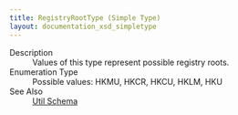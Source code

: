 ```yaml
---
title: RegistryRootType (Simple Type)
layout: documentation_xsd_simpletype
---
```

<dl>
  <dt>Description</dt>
  <dd>Values of this type represent possible registry roots.</dd>
  <dt>Enumeration Type</dt>
  <dd>Possible values: HKMU, HKCR, HKCU, HKLM, HKU</dd>
  <dt>See Also</dt>
  <dd>
    <a href="../">Util Schema</a>
  </dd>
</dl>
